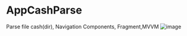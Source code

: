 # AppCashParse
Parse file cash(dir), Navigation Components, Fragment,MVVM
![image](https://user-images.githubusercontent.com/82361864/203784858-98a37ddb-819e-4476-95d8-e67d6e39407f.png)
